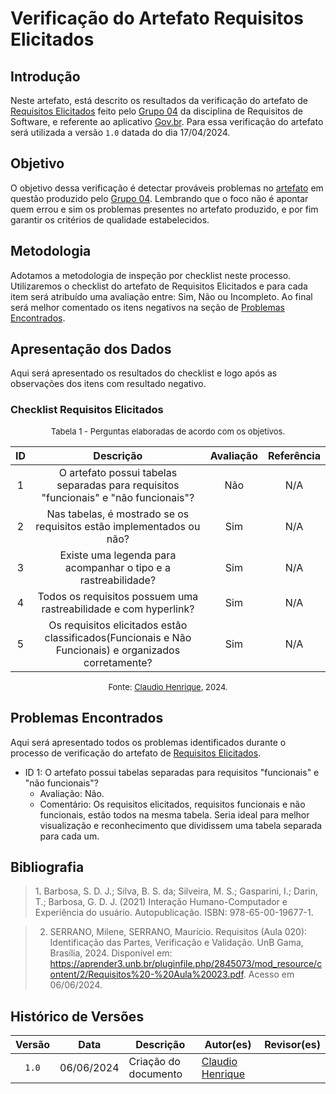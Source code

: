 # Verificação do Artefato Requisitos Elicitados

## Introdução

Neste artefato, está descrito os resultados da verificação do artefato de [Requisitos Elicitados](https://requisitos-de-software.github.io/2024.1-Gov.br/#/elicitacao/requisitos_elicitados) feito pelo [Grupo 04](https://requisitos-de-software.github.io/2024.1-Gov.br/#/README) da disciplina de Requisitos de Software, e referente ao aplicativo [Gov.br](https://play.google.com/store/apps/details?id=br.gov.meugovbr&hl=pt_BR&gl=US). Para essa verificação do artefato será utilizada a versão `1.0` datada do dia 17/04/2024.

## Objetivo

O objetivo dessa verificação é detectar prováveis problemas no [artefato](https://requisitos-de-software.github.io/2024.1-Gov.br/#/elicitacao/requisitos_elicitados) em questão produzido pelo  [Grupo 04](https://requisitos-de-software.github.io/2024.1-Gov.br/#/README). Lembrando que o foco não é apontar quem errou e sim os problemas presentes no artefato produzido, e por fim garantir os critérios de qualidade estabelecidos.

## Metodologia

Adotamos a metodologia de inspeção por checklist neste processo. Utilizaremos o checklist do artefato de Requisitos Elicitados e para cada item será atribuído uma avaliação entre: Sim, Não ou Incompleto. Ao final será melhor comentado os itens negativos na seção de [Problemas Encontrados](#problemas-encontrados).

## Apresentação dos Dados

Aqui será apresentado os resultados do checklist e logo após as observações dos itens com resultado negativo.

### Checklist Requisitos Elicitados


<font size="2"><p style="text-align: center">Tabela 1 - Perguntas elaboradas de acordo com os objetivos.</p></font>


|ID| Descrição | Avaliação | Referência|
|:--:|:--:|:--:|:--:|
|1| O artefato possui tabelas separadas para requisitos "funcionais" e "não funcionais"? | Não | N/A |
|2| Nas tabelas, é mostrado se os requisitos estão implementados ou não? | Sim | N/A |
|3| Existe uma legenda para acompanhar o tipo e a rastreabilidade? | Sim  | N/A |
|4| Todos os requisitos possuem uma rastreabilidade e com hyperlink? | Sim | N/A |
|5| Os requisitos elicitados estão classificados(Funcionais e Não Funcionais) e organizados corretamente? | Sim | N/A |



<font size="2"><p style="text-align: center">Fonte: [Claudio Henrique](https://github.com/claudiohsc), 2024.</p></font>


## Problemas Encontrados

Aqui será apresentado todos os problemas identificados durante o processo de verificação do artefato de [Requisitos Elicitados](https://requisitos-de-software.github.io/2024.1-Gov.br/#/elicitacao/requisitos_elicitados).

- ID 1: O artefato possui tabelas separadas para requisitos "funcionais" e "não funcionais"? 
    - Avaliação: Não.
    - Comentário: Os requisitos elicitados, requisitos funcionais e não funcionais, estão todos na mesma tabela. Seria ideal para melhor visualização e reconhecimento que dividissem uma tabela separada para cada um.


## Bibliografia

> 1<a id="ref1">.</a> Barbosa, S. D. J.; Silva, B. S. da; Silveira, M. S.; Gasparini, I.; Darin, T.; Barbosa, G. D. J. (2021) Interação Humano-Computador e Experiência do usuário. Autopublicação. ISBN: 978-65-00-19677-1.

> 2. SERRANO, Milene, SERRANO, Maurício. Requisitos (Aula 020): Identificação das Partes, Verificação e Validação. UnB Gama, Brasília, 2024. Disponível em: <https://aprender3.unb.br/pluginfile.php/2845073/mod_resource/content/2/Requisitos%20-%20Aula%20023.pdf>. Acesso em 06/06/2024.

## Histórico de Versões

| Versão | Data | Descrição | Autor(es) | Revisor(es) |
| :----: | :--: | --------- | ----------- | ------ |
| `1.0`  | 06/06/2024 | Criação do documento |[Claudio Henrique](https://github.com/claudiohsc) | [ ]() |